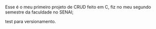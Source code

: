 Esse é o meu primeiro projeto de CRUD feito em C, 
fiz no meu segundo semestre da faculdade no SENAI;

test para versionamento.
